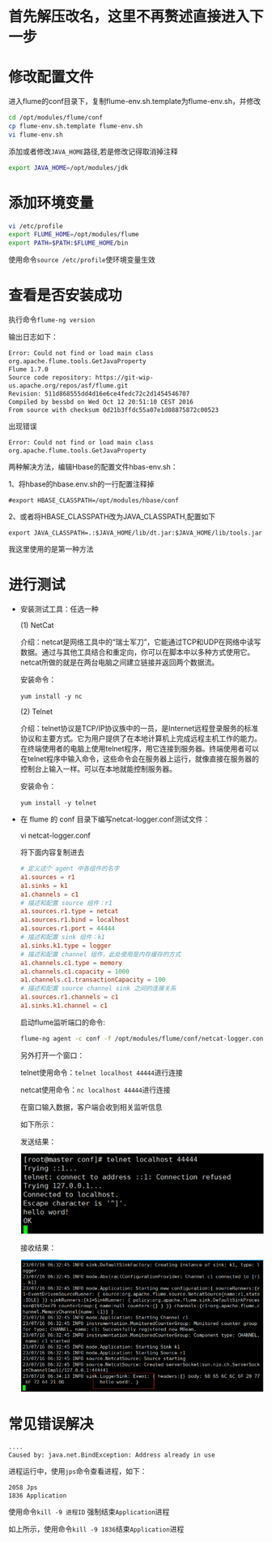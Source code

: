 # 首先解压改名，这里不再赘述直接进入下一步

# 修改配置文件
进入flume的conf目录下，复制flume-env.sh.template为flume-env.sh，并修改
```bash
cd /opt/modules/flume/conf
cp flume-env.sh.template flume-env.sh
vi flume-env.sh
```
添加或者修改`JAVA_HOME`路径,若是修改记得取消掉注释
```sh
export JAVA_HOME=/opt/modules/jdk
```

# 添加环境变量
```sh
vi /etc/profile
export FLUME_HOME=/opt/modules/flume
export PATH=$PATH:$FLUME_HOME/bin
```
使用命令`source /etc/profile`使环境变量生效

# 查看是否安装成功

执行命令`flume-ng version`

输出日志如下：
```log
Error: Could not find or load main class org.apache.flume.tools.GetJavaProperty
Flume 1.7.0
Source code repository: https://git-wip-us.apache.org/repos/asf/flume.git
Revision: 511d868555dd4d16e6ce4fedc72c2d1454546707
Compiled by bessbd on Wed Oct 12 20:51:10 CEST 2016
From source with checksum 0d21b3ffdc55a07e1d08875872c00523
```
出现错误
```log
Error: Could not find or load main class org.apache.flume.tools.GetJavaProperty
```
两种解决方法，编辑Hbase的配置文件hbas-env.sh：

1、将hbase的hbase.env.sh的一行配置注释掉
```
#export HBASE_CLASSPATH=/opt/modules/hbase/conf
```
2、或者将HBASE_CLASSPATH改为JAVA_CLASSPATH,配置如下
```
export JAVA_CLASSPATH=.:$JAVA_HOME/lib/dt.jar:$JAVA_HOME/lib/tools.jar
```
我这里使用的是第一种方法

# 进行测试

- 安装测试工具：任选一种

    (1) NetCat

    介绍：netcat是网络工具中的“瑞士军刀”，它能通过TCP和UDP在网络中读写数据。通过与其他工具结合和重定向，你可以在脚本中以多种方式使用它。netcat所做的就是在两台电脑之间建立链接并返回两个数据流。

    安装命令：

    `yum install -y nc`

    (2) Telnet

    介绍：telnet协议是TCP/IP协议族中的一员，是Internet远程登录服务的标准协议和主要方式。它为用户提供了在本地计算机上完成远程主机工作的能力。在终端使用者的电脑上使用telnet程序，用它连接到服务器。终端使用者可以在telnet程序中输入命令，这些命令会在服务器上运行，就像直接在服务器的控制台上输入一样。可以在本地就能控制服务器。

    安装命令：

    `yum install -y telnet`

- 在 flume 的 conf 目录下编写netcat-logger.conf测试文件：

    vi netcat-logger.conf

    将下面内容复制进去
    ```conf
    # 定义这个 agent 中各组件的名字
    a1.sources = r1
    a1.sinks = k1
    a1.channels = c1
    # 描述和配置 source 组件：r1
    a1.sources.r1.type = netcat
    a1.sources.r1.bind = localhost
    a1.sources.r1.port = 44444
    # 描述和配置 sink 组件：k1
    a1.sinks.k1.type = logger
    # 描述和配置 channel 组件，此处使用是内存缓存的方式
    a1.channels.c1.type = memory
    a1.channels.c1.capacity = 1000
    a1.channels.c1.transactionCapacity = 100
    # 描述和配置 source channel sink 之间的连接关系
    a1.sources.r1.channels = c1
    a1.sinks.k1.channel = c1
    ```
    启动flume监听端口的命令:
    ```sh
    flume-ng agent -c conf -f /opt/modules/flume/conf/netcat-logger.conf -n a1 -Dflume.root.logger=INFO,console
    ```
    另外打开一个窗口：

    telnet使用命令：`telnet localhost 44444`进行连接

    netcat使用命令：`nc localhost 44444`进行连接

    在窗口输入数据，客户端会收到相关监听信息

    如下所示：

    发送结果：

    ![telnet](img/flume-telnet.png)

    接收结果：

    ![success](img/flume-success.png)

# 常见错误解决
```log
....
Caused by: java.net.BindException: Address already in use
```
进程运行中，使用`jps`命令查看进程，如下：
```log
2058 Jps
1836 Application
```
使用命令`kill -9 进程ID`   强制结束`Application`进程

如上所示，使用命令`kill -9 1836`结束`Application`进程
